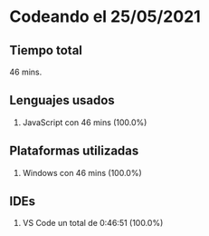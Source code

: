 # Codeando el 25/05/2021

## Tiempo total
46 mins.

## Lenguajes usados
1. JavaScript con 46 mins (100.0%)

## Plataformas utilizadas
1. Windows con 46 mins (100.0%)

## IDEs
1. VS Code un total de 0:46:51 (100.0%)
